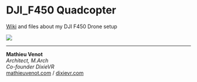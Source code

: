 # DJI_F450 Quadcopter
[Wiki](https://github.com/mathieuvenot/F450/wiki) and files about my DJI F450 Drone setup

![](https://github.com/mathieuvenot/F450/blob/master/00_Pictures/F450HD.png?raw=true)

- - - - -
  **Mathieu Venot**  
  *Architect, M.Arch*  
  *Co-founder DixieVR*  
  [mathieuvenot.com](http://mathieuvenot.com) / [dixievr.com](http://dixievr.com)
